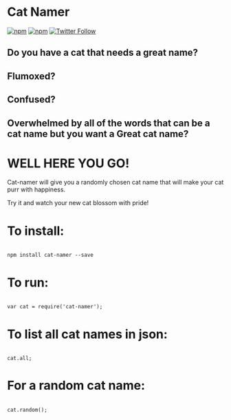 Cat Namer
=========
[![npm](https://img.shields.io/npm/v/cat-namer.svg?colorB=ff0080)](https://www.npmjs.com/package/cat-namer)
[![npm](https://img.shields.io/npm/l/cat-namer.svg?colorB=ff0080)](https://www.npmjs.com/package/cat-namer)
[![Twitter Follow](https://img.shields.io/twitter/follow/cyclokitty.svg?style=social&label=Follow)](https://twitter.com/cyclokitty)

## Do you have a cat that needs a great name?
## Flumoxed?
## Confused?
## Overwhelmed by all of the words that can be a cat name but you want a **Great** cat name?

WELL HERE YOU GO!
=================

Cat-namer will give you a randomly chosen cat name that will make your cat purr with happiness.

Try it and watch your new cat blossom with pride!

# To install:
```

npm install cat-namer --save

```

# To run:
```

var cat = require('cat-namer');

```

# To list all cat names in json:
```

cat.all;

```

# For a random cat name:
```

cat.random();

```
